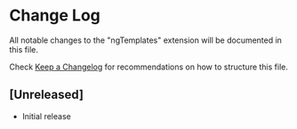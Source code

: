 # Change Log
All notable changes to the "ngTemplates" extension will be documented in this file.

Check [Keep a Changelog](http://keepachangelog.com/) for recommendations on how to structure this file.

## [Unreleased]
- Initial release